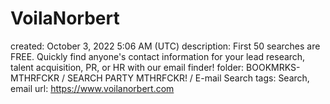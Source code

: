 # VoilaNorbert

created: October 3, 2022 5:06 AM (UTC)
description: First 50 searches are FREE. Quickly find anyone's contact information for your lead research, talent acquisition, PR, or HR with our email finder!
folder: BOOKMRKS-MTHRFCKR / SEARCH PARTY MTHRFCKR! / E-mail Search
tags: Search, email
url: https://www.voilanorbert.com